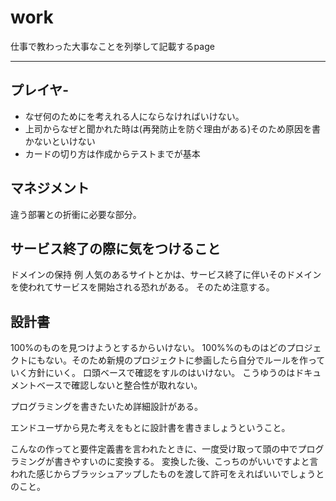 # work

仕事で教わった大事なことを列挙して記載するpage


---

## プレイヤ-

- なぜ何のためにを考えれる人にならなければいけない。
- 上司からなぜと聞かれた時は(再発防止を防ぐ理由がある)そのため原因を書かないといけない
- カードの切り方は作成からテストまでが基本


## マネジメント

違う部署との折衝に必要な部分。

## サービス終了の際に気をつけること

ドメインの保持
例
人気のあるサイトとかは、サービス終了に伴いそのドメインを使われてサービスを開始される恐れがある。
そのため注意する。

## 設計書

100%のものを見つけようとするからいけない。
100%%のものはどのプロジェクトにもない。そのため新規のプロジェクトに参画したら自分でルールを作っていく方針にいく。
口頭ベースで確認をすルのはいけない。
こうゆうのはドキュメントベースで確認しないと整合性が取れない。

プログラミングを書きたいため詳細設計がある。

エンドユーザから見た考えをもとに設計書を書きましょうということ。

こんなの作ってと要件定義書を言われたときに、一度受け取って頭の中でプログラミングが書きやすいのに変換する。
変換した後、こっちのがいいですよと言われた感じからブラッシュアップしたものを渡して許可をえればいいでしょうとのこと。



